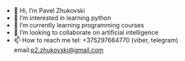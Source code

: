 - 👋 Hi, I’m Pavel Zhukovski
- 👀 I’m interested in learning python
- 🌱 I’m currently learning programming courses
- 💞️ I’m looking to collaborate on artificial intelligence
- 📫 How to reach me tel: +375297664770 (viber, telegram) email:p2.zhukovski@gmail.com

<!---
paulzhukovski/paulzhukovski is a ✨ special ✨ repository because its `README.md` (this file) appears on your GitHub profile.
You can click the Preview link to take a look at your changes.
--->
